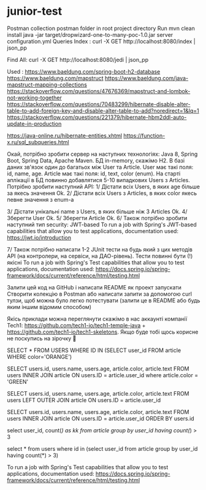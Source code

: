 # junior-test
Postman collection
postman folder in root project directory
Run
mvn clean install
java -jar target/dropwizard-one-to-many-poc-1.0.jar server configuration.yml
Queries
Index :
curl -X GET http://localhost:8080/index | json_pp

Find All:
curl -X GET http://localhost:8080/jedi | json_pp


Used :
https://www.baeldung.com/spring-boot-h2-database
https://www.baeldung.com/mapstruct
https://www.baeldung.com/java-mapstruct-mapping-collections
https://stackoverflow.com/questions/47676369/mapstruct-and-lombok-not-working-together
https://stackoverflow.com/questions/70483299/hibernate-disable-alter-table-to-add-foreign-key-and-disable-alter-table-to-add?noredirect=1&lq=1
https://stackoverflow.com/questions/221379/hibernate-hbm2ddl-auto-update-in-production

https://java-online.ru/hibernate-entities.xhtml
https://function-x.ru/sql_subqueries.html


Окай, потрібно зробити сервер на наступних технологіях: Java 8, Spring Boot, Spring Data, Apache Maven.
БД in-memory, скажімо H2. В базі даних зв'язок один до багатьох між User та Article.
User має такі поля: id, name, age. Article має такі поля: id, text, color (enum).
На старті аплікації в БД повинно добавлятися 5-10 випадкових Users з Articles.
Потрібно зробити наступний АРІ:
1/ Дістати всіх Users, в яких age більше за якесь значення
Ok.
2/ Дістати всіх Users з Articles, в яких color якесь певне значення з enum-а

3/ Дістати унікальні name з Users, в яких більше ніж 3 Articles
Ok.
4/ Зберегти User
Ok.
5/ Зберегти Article
Ok.
6/ Також потрібно зробити наступний тип security: JWT-based
To run a job with Spring's JWT-based capabilities that allow you to test applications,
documentation used:  https://jwt.io/introduction

7/ Також потрібно написати 1-2 JUnit тести на будь який з цих методів АРІ (на контролери, на сервіси,
на ДАО-рівень). Тести повинні бути (!) якісні
To run a job with Spring's Test capabilities that allow you to test applications, documentation
used: https://docs.spring.io/spring-framework/docs/current/reference/html/testing.html


Залити цей код на GitHub і написати README як проект запускати
Створити колекцію в Postman або написати запити за допомогою curl тулзи, щоб можна було легко потестувати
(залити це в README або будь яким іншим відомим способом)

Якісь приклади можна переглянути скажімо в нас аккаунті компанії
Tech1: https://github.com/tech1-io/tech1-temple-java +
https://github.com/tech1-io/tech1-skeletons.
Якщо буде тобі щось корисне не поскупись на зірочку 🙂

SELECT * FROM USERS
WHERE ID IN (SELECT
user_id FROM article WHERE color='ORANGE')


SELECT users.id, users.name, users.age, article.color, article.text
FROM users INNER JOIN article
ON users.ID = article.user_id
where article.color = 'GREEN'


SELECT users.id, users.name, users.age, article.color, article.text
FROM users LEFT OUTER JOIN article
ON users.ID = article.user_id

SELECT users.id, users.name, users.age, article.color, article.text
FROM users INNER JOIN article
ON users.ID = article.user_id
ORDER BY users.id

select user_id, count(*) as kk
from article
group by  user_id
having count(*) > 3


select *
from users
where
id in  (select user_id
from article
group by  user_id
having count(*) > 3)

To run a job with Spring's Test capabilities that allow you to test applications,
documentation used:
https://docs.spring.io/spring-framework/docs/current/reference/html/testing.html